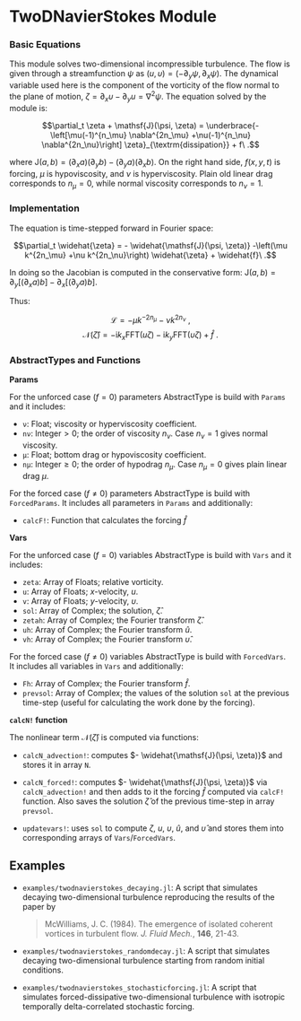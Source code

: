 # TwoDNavierStokes Module


### Basic Equations

This module solves two-dimensional incompressible turbulence. The flow is given
through a streamfunction $\psi$ as $(u,\upsilon) = (-\partial_y\psi, \partial_x\psi)$.
The dynamical variable used here is the component of the vorticity of the flow
normal to the plane of motion, $\zeta=\partial_x \upsilon- \partial_y u = \nabla^2\psi$.
The equation solved by the module is:

$$\partial_t \zeta + \mathsf{J}(\psi, \zeta) = \underbrace{-\left[\mu(-1)^{n_\mu} \nabla^{2n_\mu}
+\nu(-1)^{n_\nu} \nabla^{2n_\nu}\right] \zeta}_{\textrm{dissipation}} + f\ .$$

where $\mathsf{J}(a, b) = (\partial_x a)(\partial_y b)-(\partial_y a)(\partial_x b)$. On
the right hand side, $f(x,y,t)$ is forcing, $\mu$ is hypoviscosity, and $\nu$ is
hyperviscosity. Plain old linear drag corresponds to $n_{\mu}=0$, while normal
viscosity corresponds to $n_{\nu}=1$.

### Implementation

The equation is time-stepped forward in Fourier space:

$$\partial_t \widehat{\zeta} = - \widehat{\mathsf{J}(\psi, \zeta)} -\left(\mu k^{2n_\mu}
+\nu k^{2n_\nu}\right) \widehat{\zeta}  + \widehat{f}\ .$$

In doing so the Jacobian is computed in the conservative form: $\mathsf{J}(a,b) =
\partial_y [ (\partial_x a) b] -\partial_x[ (\partial_y a) b]$.

Thus:

$$\mathcal{L} = -\mu k^{-2n_\mu} - \nu k^{2n_\nu}\ ,$$
$$\mathcal{N}(\widehat{\zeta}) = - \mathrm{i}k_x \mathrm{FFT}(u \zeta)-
	\mathrm{i}k_y \mathrm{FFT}(\upsilon \zeta) + \widehat{f}\ .$$


### AbstractTypes and Functions

**Params**

For the unforced case ($f=0$) parameters AbstractType is build with `Params` and it includes:
- `ν`:   Float; viscosity or hyperviscosity coefficient.
- `nν`: Integer$>0$; the order of viscosity $n_\nu$. Case $n_\nu=1$ gives normal viscosity.
- `μ`: Float; bottom drag or hypoviscosity coefficient.
- `nμ`: Integer$\ge 0$; the order of hypodrag $n_\mu$. Case $n_\mu=0$ gives plain linear drag $\mu$.

For the forced case ($f\ne 0$) parameters AbstractType is build with `ForcedParams`. It includes all parameters in `Params` and additionally:
- `calcF!`: Function that calculates the forcing $\widehat{f}$


**Vars**

For the unforced case ($f=0$) variables AbstractType is build with `Vars` and it includes:
- `zeta`: Array of Floats; relative vorticity.
- `u`: Array of Floats; $x$-velocity, $u$.
- `v`: Array of Floats; $y$-velocity, $\upsilon$.
- `sol`: Array of Complex; the solution, $\widehat{\zeta}$.
- `zetah`: Array of Complex; the Fourier transform $\widehat{\zeta}$.
- `uh`: Array of Complex; the Fourier transform $\widehat{u}$.
- `vh`: Array of Complex; the Fourier transform $\widehat{\upsilon}$.

For the forced case ($f\ne 0$) variables AbstractType is build with `ForcedVars`. It includes all variables in `Vars` and additionally:
- `Fh`: Array of Complex; the Fourier transform $\widehat{f}$.
- `prevsol`: Array of Complex; the values of the solution `sol` at the previous time-step (useful for calculating the work done by the forcing).



**`calcN!` function**

The nonlinear term $\mathcal{N}(\widehat{\zeta})$ is computed via functions:

- `calcN_advection!`: computes $- \widehat{\mathsf{J}(\psi, \zeta)}$ and stores it in array `N`.

- `calcN_forced!`: computes $- \widehat{\mathsf{J}(\psi, \zeta)}$ via `calcN_advection!` and then adds to it the forcing $\widehat{f}$ computed via `calcF!` function. Also saves the solution $\widehat{\zeta}$ of the previous time-step in array `prevsol`.

- `updatevars!`: uses `sol` to compute $\zeta$, $u$, $\upsilon$, $\widehat{u}$, and $\widehat{\upsilon}$ and stores them into corresponding arrays of `Vars`/`ForcedVars`.


## Examples

- `examples/twodnavierstokes_decaying.jl`: A script that simulates decaying two-dimensional turbulence reproducing the results of the paper by

  > McWilliams, J. C. (1984). The emergence of isolated coherent vortices in turbulent flow. *J. Fluid Mech.*, **146**, 21-43.

- `examples/twodnavierstokes_randomdecay.jl`: A script that simulates decaying two-dimensional turbulence starting from random initial conditions.

- `examples/twodnavierstokes_stochasticforcing.jl`: A script that simulates forced-dissipative two-dimensional turbulence with isotropic temporally delta-correlated stochastic forcing.
